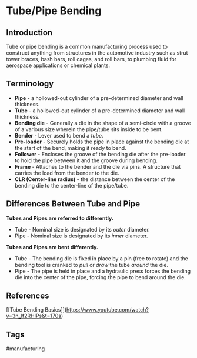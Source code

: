 # Tube/Pipe Bending

## Introduction
Tube or pipe bending is a common manufacturing process used to construct anything from structures in the automotive industry such as strut tower braces, bash bars, roll cages, and roll bars, to plumbing fluid for aerospace applications or chemical plants.   

## Terminology  
* **Pipe** - a hollowed-out cylinder of a pre-determined diameter and wall thickness.  
* **Tube** - a hollowed-out cylinder of a pre-determined diameter and wall thickness.   
* **Bending die** - Generally a die in the shape of a semi-circle with a groove of a various size wherein the pipe/tube sits inside to be bent.  
* **Bender** - Lever used to bend a *tube*.  
* **Pre-loader** - Securely holds the pipe in place against the bending die at the start of the bend, making it ready to bend.  
* **Follower** - Encloses the groove of the bending die after the pre-loader to hold the pipe between it and the groove during bending.  
* **Frame** - Attaches to the bender and the die via pins. A structure that carries the load from the bender to the die.  
* **CLR (Center-line radius)** - the distance between the center of the bending die to the center-line of the pipe/tube.  


## Differences Between Tube and Pipe
**Tubes and Pipes are referred to differently.**
* Tube - Nominal size is designated by its *outer* diameter.  
* Pipe - Nominal size is designated by its *inner* diameter.  

**Tubes and Pipes are bent differently.**
* Tube - The bending die is fixed in place by a pin (free to rotate) and the bending tool is cranked to *pull* or *draw* the tube *around* the die.  
* Pipe - The pipe is held in place and a hydraulic press forces the bending die into the center of the pipe, forcing the pipe to bend around the die.  

## References
\[[Tube Bending Basics]\](https://www.youtube.com/watch?v=3n_lf2RHIPs&t=170s)

## Tags
#manufacturing
